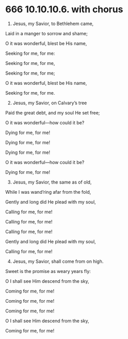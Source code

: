 # 666 10.10.10.6. with chorus

1.  Jesus, my Savior, to Bethlehem came,

Laid in a manger to sorrow and shame;

O it was wonderful, blest be His name,

Seeking for me, for me:

Seeking for me, for me,

Seeking for me, for me;

O it was wonderful, blest be His name,

Seeking for me, for me.

2.  Jesus, my Savior, on Calvary’s tree

Paid the great debt, and my soul He set free;

O it was wonderful—how could it be?

Dying for me, for me!

Dying for me, for me!

Dying for me, for me!

O it was wonderful—how could it be?

Dying for me, for me!

3.  Jesus, my Savior, the same as of old,

While I was wand’ring afar from the fold,

Gently and long did He plead with my soul,

Calling for me, for me!

Calling for me, for me!

Calling for me, for me!

Gently and long did He plead with my soul,

Calling for me, for me!

4.  Jesus, my Savior, shall come from on high.

Sweet is the promise as weary years fly:

O I shall see Him descend from the sky,

Coming for me, for me!

Coming for me, for me!

Coming for me, for me!

O I shall see Him descend from the sky,

Coming for me, for me!


